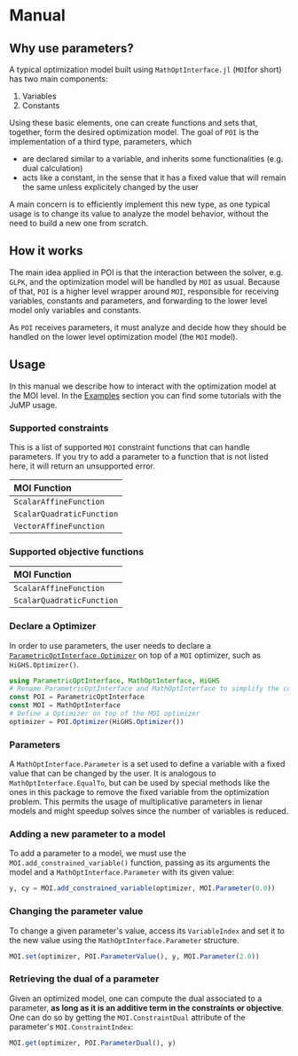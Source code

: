 # Manual

## Why use parameters?

A typical optimization model built using `MathOptInterface.jl` (`MOI`for short) has two main components:
1. Variables
2. Constants

Using these basic elements, one can create functions and sets that, together, form the desired optimization model. The goal of `POI` is the implementation of a third type, parameters, which
* are declared similar to a variable, and inherits some functionalities (e.g. dual calculation)
* acts like a constant, in the sense that it has a fixed value that will remain the same unless explicitely changed by the user

A main concern is to efficiently implement this new type, as one typical usage is to change its value to analyze the model behavior, without the need to build a new one from scratch.

## How it works

The main idea applied in POI is that the interaction between the solver, e.g. `GLPK`, and the optimization model will be handled by `MOI` as usual. Because of that, `POI` is a higher level wrapper around `MOI`, responsible for receiving variables, constants and parameters, and forwarding to the lower level model only variables and constants.

As `POI` receives parameters, it must analyze and decide how they should be handled on the lower level optimization model (the `MOI` model).

## Usage

In this manual we describe how to interact with the optimization model at the MOI level. In the [Examples](@ref) section you can find some tutorials with the JuMP usage.

### Supported constraints

This is a list of supported `MOI` constraint functions that can handle parameters. If you try to add a parameter to
a function that is not listed here, it will return an unsupported error.

|  MOI Function |
|:-------|
|    `ScalarAffineFunction`    |
|    `ScalarQuadraticFunction`    |
|    `VectorAffineFunction`    |


### Supported objective functions

|  MOI Function |
|:-------|
|    `ScalarAffineFunction`    |
|    `ScalarQuadraticFunction`    |

### Declare a Optimizer

In order to use parameters, the user needs to declare a [`ParametricOptInterface.Optimizer`](@ref) on top of a `MOI` optimizer, such as `HiGHS.Optimizer()`.

```julia
using ParametricOptInterface, MathOptInterface, HiGHS
# Rename ParametricOptInterface and MathOptInterface to simplify the code
const POI = ParametricOptInterface
const MOI = MathOptInterface
# Define a Optimizer on top of the MOI optimizer
optimizer = POI.Optimizer(HiGHS.Optimizer())
```

### Parameters

A `MathOptInterface.Parameter` is a set used to define a variable with a fixed value that
can be changed by the user. It is analogous to `MathOptInterface.EqualTo`, but can be used
by special methods like the ones in this package to remove the fixed variable from the
optimization problem. This permits the usage of multiplicative parameters in lienar models
and might speedup solves since the number of variables is reduced.

### Adding a new parameter to a model

To add a parameter to a model, we must use the `MOI.add_constrained_variable()` function, passing as its arguments the model and a `MathOptInterface.Parameter` with its given value:

```julia
y, cy = MOI.add_constrained_variable(optimizer, MOI.Parameter(0.0))
```

### Changing the parameter value

To change a given parameter's value, access its `VariableIndex` and set it to the new value using the `MathOptInterface.Parameter` structure.

```julia
MOI.set(optimizer, POI.ParameterValue(), y, MOI.Parameter(2.0))
```

### Retrieving the dual of a parameter

Given an optimized model, one can compute the dual associated to a parameter, **as long as it is an additive term in the constraints or objective**.
One can do so by getting the `MOI.ConstraintDual` attribute of the parameter's `MOI.ConstraintIndex`:

```julia
MOI.get(optimizer, POI.ParameterDual(), y)
```
